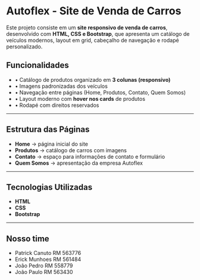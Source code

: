 #  Autoflex - Site de Venda de Carros

Este projeto consiste em um **site responsivo de venda de carros**, desenvolvido com **HTML, CSS e Bootstrap**, que apresenta um catálogo de veículos modernos, layout em grid, cabeçalho de navegação e rodapé personalizado.  



## Funcionalidades
- • Catálogo de produtos organizado em **3 colunas (responsivo)**  
- • Imagens padronizadas dos veículos  
- • Navegação entre páginas (Home, Produtos, Contato, Quem Somos)  
- • Layout moderno com **hover nos cards** de produtos  
- • Rodapé com direitos reservados  

---

## Estrutura das Páginas
- **Home** → página inicial do site  
- **Produtos** → catálogo de carros com imagens 
- **Contato** → espaço para informações de contato e formulário  
- **Quem Somos** → apresentação da empresa Autoflex  

---

## Tecnologias Utilizadas
- **HTML**  
- **CSS** 
- **Bootstrap**  

---

## Nosso time
- Patrick Canuto RM 563776
- Erick Munhoes RM 561484
- João Pedro RM 558779
- João Paulo RM 563430
